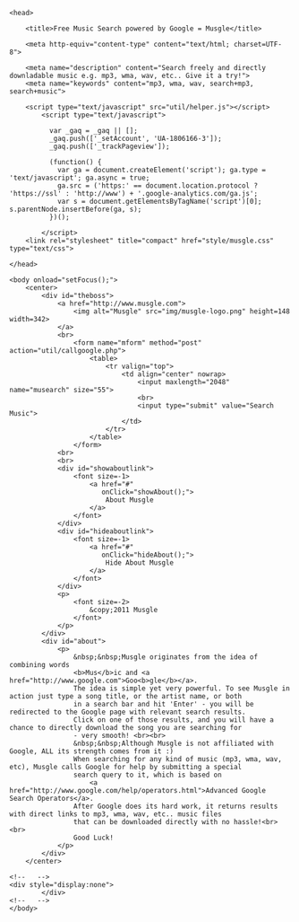 <!DOCTYPE HTML PUBLIC "-//W3C//DTD HTML 4.01//EN" "http://www.w3.org/TR/html4/strict.dtd">
<html>

    <head>

        <title>Free Music Search powered by Google = Musgle</title>

		<meta http-equiv="content-type" content="text/html; charset=UTF-8">

		<meta name="description" content="Search freely and directly downladable music e.g. mp3, wma, wav, etc.. Give it a try!">
		<meta name="keywords" content="mp3, wma, wav, search+mp3, search+music">

		<script type="text/javascript" src="util/helper.js"></script>
			<script type="text/javascript">

			  var _gaq = _gaq || [];
			  _gaq.push(['_setAccount', 'UA-1806166-3']);
			  _gaq.push(['_trackPageview']);

			  (function() {
				var ga = document.createElement('script'); ga.type = 'text/javascript'; ga.async = true;
				ga.src = ('https:' == document.location.protocol ? 'https://ssl' : 'http://www') + '.google-analytics.com/ga.js';
				var s = document.getElementsByTagName('script')[0]; s.parentNode.insertBefore(ga, s);
			  })();

			</script>
		<link rel="stylesheet" title="compact" href="style/musgle.css" type="text/css">

    </head>

	<body onload="setFocus();">
        <center>
            <div id="theboss">            	
	            <a href="http://www.musgle.com">
					<img alt="Musgle" src="img/musgle-logo.png" height=148 width=342>
	            </a>
				<br>
					<form name="mform" method="post" action="util/callgoogle.php">
						<table>
							<tr valign="top">
								<td align="center" nowrap>
									<input maxlength="2048" name="musearch" size="55">
									<br>
									<input type="submit" value="Search Music">
								</td>
							</tr>
						</table>
					</form>
	            <br>
	            <br>
                <div id="showaboutlink">                                       
                    <font size=-1>                                             
                        <a href="#"                                            
                           onClick="showAbout();">                             
                            About Musgle                                       
                        </a>                                                   
                    </font>                                                    
                </div>                                                         
                <div id="hideaboutlink">                                       
                    <font size=-1>                                             
                        <a href="#"                                            
                           onClick="hideAbout();">                             
                            Hide About Musgle                                  
                        </a>                                                   
                    </font>                                                    
                </div>                  
	            <p>
	                <font size=-2>
	                    &copy;2011 Musgle
	                </font>
	            </p>
			</div>
			<div id="about">
				<p>
					&nbsp;&nbsp;Musgle originates from the idea of combining words 
					<b>Mus</b>ic and <a href="http://www.google.com">Goo<b>gle</b></a>.
					The idea is simple yet very powerful. To see Musgle in action just type a song title, or the artist name, or both 
                    in a search bar and hit 'Enter' - you will be redirected to the Google page with relevant search results.
                    Click on one of those results, and you will have a chance to directly download the song you are searching for
                    - very smooth! <br><br>
					&nbsp;&nbsp;Although Musgle is not affiliated with Google, ALL its strength comes from it :)
                    When searching for any kind of music (mp3, wma, wav, etc), Musgle calls Google for help by submitting a special 
                    search query to it, which is based on 
						<a href="http://www.google.com/help/operators.html">Advanced Google Search Operators</a>.
					After Google does its hard work, it returns results with direct links to mp3, wma, wav, etc.. music files 
                    that can be downloaded directly with no hassle!<br><br>
                    Good Luck!
				</p>
			</div>
        </center>
		
	<!--   -->
	<div style="display:none">
			</div>
	<!--   -->
    </body>
</html>

